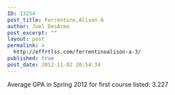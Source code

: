 ```yaml
---
ID: 13254
post_title: Ferrentino,Alison A
author: Joel DesArmo
post_excerpt: ""
layout: post
permalink: >
  http://effrtlss.com/ferrentinoalison-a-3/
published: true
post_date: 2012-11-02 20:54:34
---
```

<p>Average GPA in Spring 2012 for first course listed: 3.227</p>
